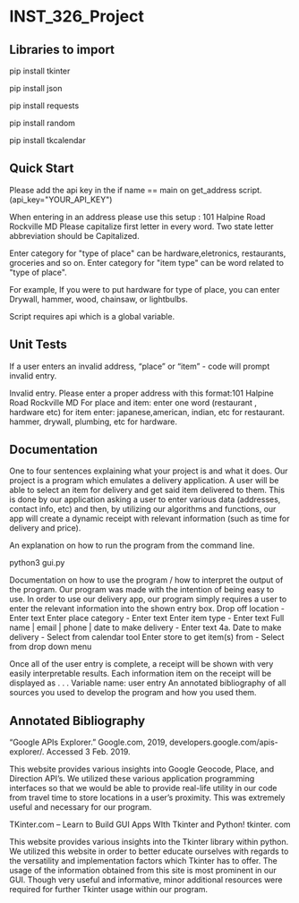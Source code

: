 # INST_326_Project

Libraries to import
-----------
pip install tkinter 

pip install json

pip install requests

pip install random

pip install tkcalendar

Quick Start 
-----------
Please add the api key in the if name == main on get_address script. (api_key="YOUR_API_KEY")

When entering in an address please use this setup : 101 Halpine Road Rockville MD 
Please capitalize first letter in every word. Two state letter abbreviation should be Capitalized.

Enter category for  "type of place"  can be hardware,eletronics, restaurants, groceries and so on.
Enter category for "item type" can be word related to "type of place".

For example, If you were to put hardware for type of place, you can enter Drywall, hammer, wood, chainsaw, or lightbulbs.


Script requires api which is a global variable. 

Unit Tests
-----------
If a user enters an invalid address, “place” or “item” - code will prompt invalid entry.

Invalid entry. Please enter a proper address with this format:101 Halpine Road Rockville MD For place and item: enter one word (restaurant , hardware etc) for item enter: japanese,american, indian, etc for restaurant. hammer, drywall, plumbing, etc for hardware.


Documentation
-----------
One to four sentences explaining what your project is and what it does.
Our project is a program which emulates a delivery application. A user will be able to select an item for delivery and get said item delivered to them. This is done by our application asking a user to enter various data (addresses, contact info, etc) and then, by utilizing our algorithms and functions, our app will create a dynamic receipt with relevant information (such as time for delivery and price).

An explanation on how to run the program from the command line.

python3 gui.py

Documentation on how to use the program / how to interpret the output of the program.
Our program was made with the intention of being easy to use. In order to use our delivery app, our program simply requires a user to enter the relevant information into the shown entry box. 
Drop off location  - 					Enter text
Enter place category - 					Enter text
Enter item type - 					Enter text
Full name | email | phone | date to make delivery - 	Enter text
4a.  Date to make delivery - 					Select from calendar tool
Enter store to get item(s) from - 				Select from drop down menu

Once all of the user entry is complete, a receipt will be shown with very easily interpretable results. Each information item on the receipt will be displayed as . . . Variable name: user entry
An annotated bibliography of all sources you used to develop the program and how you used them.


Annotated Bibliography
-----------

“Google APIs Explorer.” Google.com, 2019, developers.google.com/apis-explorer/. Accessed 3 Feb. 2019.


This website provides various insights into Google Geocode, Place, and Direction API’s. We utilized these various application programming interfaces so that we would be able to provide real-life utility in our code from travel time to store locations in a user’s proximity. This was extremely useful and necessary for our program.


TKinter.com – Learn to Build GUI Apps WIth Tkinter and Python! tkinter. com

This website provides various insights into the Tkinter library within python. We utilized this website in order to better educate ourselves with regards to the versatility and implementation factors which Tkinter has to offer. The usage of the information obtained from this site is most prominent in our GUI. Though very useful and informative, minor additional resources were required for further Tkinter usage within our program.




